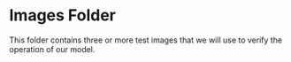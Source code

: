 # Images Folder

This folder contains three or more test images that we will use to verify the operation of our model.
